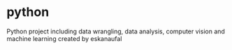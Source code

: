 # python
Python project including data wrangling, data analysis, computer vision and machine learning created by eskanaufal
